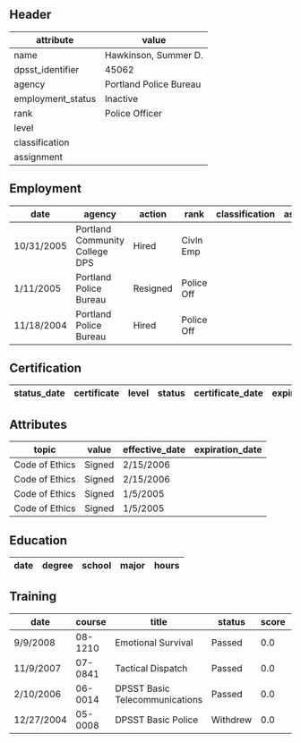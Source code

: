 ## Header
| attribute | value |
| --------- | ----- |
| name | Hawkinson, Summer D. |
| dpsst_identifier | 45062 |
| agency | Portland Police Bureau |
| employment_status | Inactive |
| rank | Police Officer |
| level |  |
| classification |  |
| assignment |  |
## Employment
| date | agency | action | rank | classification | assignment |
| ---- | ------ | ------ | ---- | -------------- | ---------- |
| 10/31/2005 | Portland Community College DPS | Hired | Civln Emp |  |  |
| 1/11/2005 | Portland Police Bureau | Resigned | Police Off |  |  |
| 11/18/2004 | Portland Police Bureau | Hired | Police Off |  |  |
## Certification
| status_date | certificate | level | status | certificate_date | expiration_date | probation_date |
| ----------- | ----------- | ----- | ------ | ---------------- | --------------- | -------------- |
## Attributes
| topic | value | effective_date | expiration_date |
| ----- | ----- | -------------- | --------------- |
| Code of Ethics | Signed | 2/15/2006 |  |
| Code of Ethics | Signed | 2/15/2006 |  |
| Code of Ethics | Signed | 1/5/2005 |  |
| Code of Ethics | Signed | 1/5/2005 |  |
## Education
| date | degree | school | major | hours |
| ---- | ------ | ------ | ----- | ----- |
## Training
| date | course | title | status | score | hours |
| ---- | ------ | ----- | ------ | ----- | ----- |
| 9/9/2008 | 08-1210 | Emotional Survival | Passed | 0.0 | 8.00 |
| 11/9/2007 | 07-0841 | Tactical Dispatch | Passed | 0.0 | 40.00 |
| 2/10/2006 | 06-0014 | DPSST Basic Telecommunications | Passed | 0.0 | 80.00 |
| 12/27/2004 | 05-0008 | DPSST Basic Police | Withdrew | 0.0 | 0.00 |
